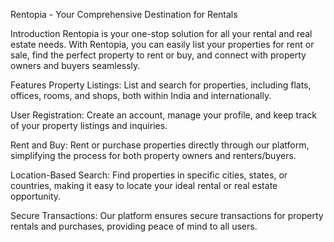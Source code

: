 Rentopia - Your Comprehensive Destination for Rentals


Introduction
Rentopia is your one-stop solution for all your rental and real estate needs. With Rentopia, you can easily list your properties for rent or sale, find the perfect property to rent or buy, and connect with property owners and buyers seamlessly.

Features
Property Listings: List and search for properties, including flats, offices, rooms, and shops, both within India and internationally.

User Registration: Create an account, manage your profile, and keep track of your property listings and inquiries.

Rent and Buy: Rent or purchase properties directly through our platform, simplifying the process for both property owners and renters/buyers.

Location-Based Search: Find properties in specific cities, states, or countries, making it easy to locate your ideal rental or real estate opportunity.

Secure Transactions: Our platform ensures secure transactions for property rentals and purchases, providing peace of mind to all users.